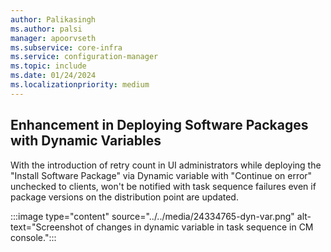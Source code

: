 ```yaml
---
author: Palikasingh
ms.author: palsi
manager: apoorvseth
ms.subservice: core-infra
ms.service: configuration-manager
ms.topic: include
ms.date: 01/24/2024
ms.localizationpriority: medium
---
```


## <a name="bkmk_TSVar"></a> Enhancement in Deploying Software Packages with Dynamic Variables 

<!--24334765-->
With the introduction of  retry count in UI administrators while deploying the "Install Software Package" via Dynamic variable with "Continue on error" unchecked to clients, won't be notified with task sequence failures even if package versions on the distribution point are updated.

:::image type="content" source="../../media/24334765-dyn-var.png" alt-text="Screenshot of changes in dynamic variable in task sequence in CM console.":::
